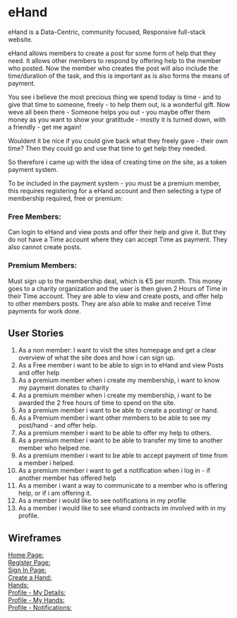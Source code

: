 # eHand

eHand is a Data-Centric, community focused,  Responsive full-stack website.

eHand allows members to create a post for some form of help that they need. It allows other members to respond by offering help
to the member who posted. Now the member who creates the post will also include the time/duration of the task, and this is important as is
also forms the means of payment.   

You see i believe the most precious thing we spend today is time - and to give that time to someone, freely - to help them out, is a 
wonderful gift. Now weve all been there - Someone helps you out - you maybe offer them money as you want to show your gratittude - 
mostly it is turned down, with a friendly - get me again!

Wouldent it be nice if you could give back what they freely gave - their own time?
Then they could go and use that time to get help they needed.

So therefore i came up with the idea of creating time on the site, as a token payment system.

To be included in the payment system - you must be a premium member, this requires registering for a eHand account and then selecting a type 
of membership required, free or premium:   

### Free Members:
Can login to eHand and view posts and offer their help and give it. But they do not have a Time account where they can accept 
Time as payment. They also cannot create posts.

### Premium Members:
Must sign up to the membership deal, which is €5 per month. This money goes to a charity organization and the user is then given 2 Hours of Time in their Time account.
They are able to view and create posts, and offer help to other members posts. They are also able to make and receive Time payments for work done.


## User Stories

1.  As a non member: I want to visit the sites homepage	and get a clear overview of what the site does and how i can sign up.
2.  As a Free member i want to be able to sign in to eHand and view Posts and offer help
3.  As a premium member when i create my membership, i want to know my payment donates to charity
4.  As a premium member when i create my membership, i want to be awarded the 2 free hours of time to spend on the site.
5.  As a premium member i want to be able to create a posting/ or hand.
6.  As a Premium member i want other members to be able to see my post/hand - and offer help.
7.  As a premium member i want to be able to offer my help to others.
8.  As a premium member i want to be able to transfer my time to another member who helped me.
9.  As a premium member i want to be able to accept payment of time from a member i helped. 
10. As a premium member i want to get a notification when i log in - if another member has offered help
11. As a member i want a way to communicate to a member who is offering help, or if i am offering it.
12. As a member i would like to see notifications in my profile
13. As a member i would like to see ehand contracts im involved with in my profile.


## Wireframes

[Home Page: ](https://github.com/Mr-Smyth/eHand/blob/master/docs/wireframes/Home.png)   
[Register Page: ](https://github.com/Mr-Smyth/eHand/blob/master/docs/wireframes/Register.png)   
[Sign In Page: ](https://github.com/Mr-Smyth/eHand/blob/master/docs/wireframes/Sign_in.png)   
[Create a Hand: ](https://github.com/Mr-Smyth/eHand/blob/master/docs/wireframes/create_hand.png)   
[Hands: ](https://github.com/Mr-Smyth/eHand/blob/master/docs/wireframes/hands.png)   
[Profile - My Details: ](https://github.com/Mr-Smyth/eHand/blob/master/docs/wireframes/profile_details.png)   
[Profile - My Hands: ](https://github.com/Mr-Smyth/eHand/blob/master/docs/wireframes/profile_my_hands.png)   
[Profile - Notifications: ](https://github.com/Mr-Smyth/eHand/blob/master/docs/wireframes/profile_notifications.png)   


